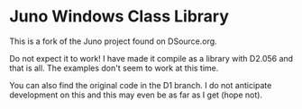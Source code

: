 Juno Windows Class Library
==========================

This is a fork of the Juno project found on DSource.org.

Do not expect it to work! I have made it compile as a library with D2.056 and that is all. The examples don't seem to work at this time.

You can also find the original code in the D1 branch. I do not anticipate development on this and this may even be as far as I get (hope not).
